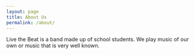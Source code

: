 ```yaml
---
layout: page
title: About Us
permalink: /about/
---
```


Live the Beat is a band made up of school students. We play music of our own or music that is very well known.
